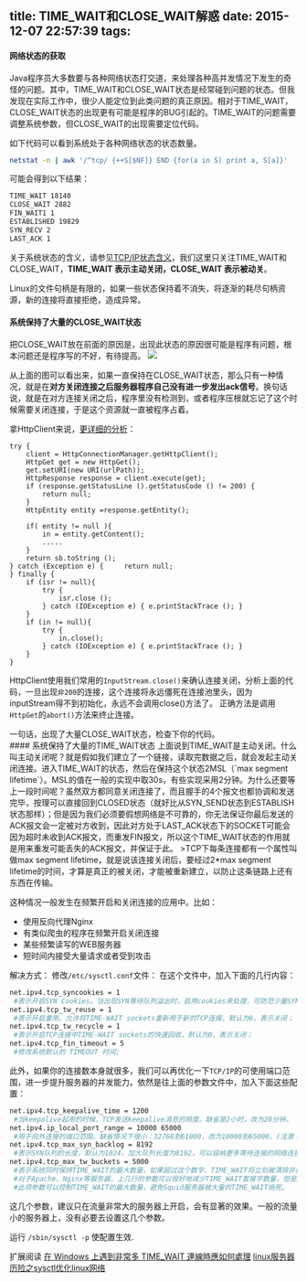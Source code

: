 title: TIME_WAIT和CLOSE_WAIT解惑
date: 2015-12-07 22:57:39
tags:
---

#### 网络状态的获取
Java程序员大多数要与各种网络状态打交道，来处理各种高并发情况下发生的奇怪的问题。其中，TIME_WAIT和CLOSE_WAIT状态是经常碰到问题的状态。但我发现在实际工作中，很少人能定位到此类问题的真正原因。相对于TIME_WAIT，CLOSE_WAIT状态的出现更有可能是程序的BUG引起的。TIME_WAIT的问题需要调整系统参数，但CLOSE_WAIT的出现需要定位代码。

如下代码可以看到系统处于各种网络状态的状态数量。
```bash
netstat -n | awk '/^tcp/ {++S[$NF]} END {for(a in S) print a, S[a]}'    
```
可能会得到以下结果：
```bash
TIME_WAIT 18140
CLOSE_WAIT 2882
FIN_WAIT1 1
ESTABLISHED 19829
SYN_RECV 2
LAST_ACK 1
```
关于系统状态的含义，请参见[TCP/IP状态含义](/2015/12/07/tcp-ip-state/)，我们这里只关注TIME_WAIT和CLOSE_WAIT，**TIME_WAIT 表示主动关闭，CLOSE_WAIT 表示被动关**。

Linux的文件句柄是有限的，如果一些状态保持着不消失，将逐渐的耗尽句柄资源，新的连接将直接拒绝，造成异常。
#### 系统保持了大量的CLOSE_WAIT状态
把CLOSE_WAIT放在前面的原因是，出现此状态的原因很可能是程序有问题，根本问题还是程序写的不好，有待提高。
![](/tcp_close.gif)

从上面的图可以看出来，如果一直保持在CLOSE_WAIT状态，那么只有一种情况，就是在**对方关闭连接之后服务器程序自己没有进一步发出ack信号**。换句话说，就是在对方连接关闭之后，程序里没有检测到，或者程序压根就忘记了这个时候需要关闭连接，于是这个资源就一直被程序占着。

拿HttpClient来说，[更详细的分析](http://blog.csdn.net/shootyou/article/details/6615051)：
```
try { 
	client = HttpConnectionManager.getHttpClient(); 
	HttpGet get = new HttpGet(); 
	get.setURI(new URI(urlPath)); 
	HttpResponse response = client.execute(get); 
	if (response.getStatusLine ().getStatusCode () != 200) { 
		return null; 
	} 
	HttpEntity entity =response.getEntity(); 
 
	if( entity != null ){ 
		in = entity.getContent(); 
		..... 
	} 
	return sb.toString (); 
} catch (Exception e) { 	return null; 
} finally { 
	if (isr != null){ 
		try { 
			isr.close (); 
		} catch (IOException e) { e.printStackTrace (); } 
	} 
	if (in != null){ 
		try { 
			in.close();
		} catch (IOException e) { e.printStackTrace (); } 
	} 
} 
```
HttpClient使用我们常用的`InputStream.close()`来确认连接关闭，分析上面的代码，一旦出现`非200`的连接，这个连接将永远僵死在连接池里头，因为inputStream得不到初始化，永远不会调用close()方法了。
正确方法是调用`HttpGet`的`abort()`方法来终止连接。

<div class="tip">一句话，出现了大量CLOSE_WAIT状态，检查下你的代码。</div>
#### 系统保持了大量的TIME_WAIT状态
上面说到TIME_WAIT是主动关闭。什么叫主动关闭呢？就是假如我们建立了一个链接，读取完数据之后，就会发起主动关闭连接。进入TIME_WAIT的状态，然后在保持这个状态2MSL（`max segment lifetime`）。MSL的值在一般的实现中取30s，有些实现采用2分钟。为什么还要等上一段时间呢？虽然双方都同意关闭连接了，而且握手的4个报文也都协调和发送完毕，按理可以直接回到CLOSED状态（就好比从SYN_SEND状态到ESTABLISH状态那样）；但是因为我们必须要假想网络是不可靠的，你无法保证你最后发送的ACK报文会一定被对方收到，因此对方处于LAST_ACK状态下的SOCKET可能会因为超时未收到ACK报文，而重发FIN报文，所以这个TIME_WAIT状态的作用就是用来重发可能丢失的ACK报文，并保证于此。
>TCP下每条连接都有一个属性叫做max segment lifetime，就是说该连接关闭后，要经过2*max segment lifetime的时间，才算是真正的被关闭，才能被重新建立，以防止这条链路上还有东西在传输。

这种情况一般发生在频繁开启和关闭连接的应用中。比如：
- 使用反向代理Nginx
- 有类似爬虫的程序在频繁开启关闭连接
- 某些频繁读写的WEB服务器
- 短时间内接受大量请求或者受到攻击

解决方式：
修改`/etc/sysctl.conf`文件：
在这个文件中，加入下面的几行内容：
```bash
net.ipv4.tcp_syncookies = 1 
 #表示开启SYN Cookies。当出现SYN等待队列溢出时，启用cookies来处理，可防范少量SYN攻击，默认为0，表示关闭；
net.ipv4.tcp_tw_reuse = 1 
 #表示开启重用。允许将TIME-WAIT sockets重新用于新的TCP连接，默认为0，表示关闭；
net.ipv4.tcp_tw_recycle = 1 
 #表示开启TCP连接中TIME-WAIT sockets的快速回收，默认为0，表示关闭；
net.ipv4.tcp_fin_timeout = 5 
 #修改系统默认的 TIMEOUT 时间;
```

此外，如果你的连接数本身就很多，我们可以再优化一下`TCP/IP`的可使用端口范围，进一步提升服务器的并发能力。依然是往上面的参数文件中，加入下面这些配置：
```bash
net.ipv4.tcp_keepalive_time = 1200
 #当keepalive起用的时候，TCP发送keepalive消息的频度。缺省是2小时，改为20分钟。
net.ipv4.ip_local_port_range = 10000 65000
 #用于向外连接的端口范围。缺省情况下很小：32768到61000，改为10000到65000。(注意：这里不要将最低值设的太低，否则可能会占用掉正常的端口！)
net.ipv4.tcp_max_syn_backlog = 8192
 #表示SYN队列的长度，默认为1024，加大队列长度为8192，可以容纳更多等待连接的网络连接数。
net.ipv4.tcp_max_tw_buckets = 5000
 #表示系统同时保持TIME_WAIT的最大数量，如果超过这个数字，TIME_WAIT将立刻被清除并打印警告信息。默认为180000，改为5000。
 #对于Apache、Nginx等服务器，上几行的参数可以很好地减少TIME_WAIT套接字数量，但是对于 Squid，效果却不大。
 #此项参数可以控制TIME_WAIT的最大数量，避免Squid服务器被大量的TIME_WAIT拖死。
```
这几个参数，建议只在流量非常大的服务器上开启，会有显著的效果。一般的流量小的服务器上，没有必要去设置这几个参数。

运行 `/sbin/sysctl -p` 使配置生效.

扩展阅读
[在 Windows 上遇到非常多 TIME_WAIT 連線時應如何處理](http://blog.miniasp.com/post/2010/11/17/How-to-deal-with-TIME_WAIT-problem-under-Windows.aspx)
[linux服务器历险之sysctl优化linux网络](http://blog.csdn.net/chinalinuxzend/article/details/1792184)